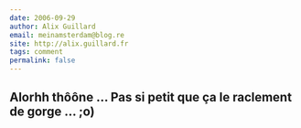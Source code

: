 ```yaml
---
date: 2006-09-29
author: Alix Guillard
email: meinamsterdam@blog.re
site: http://alix.guillard.fr
tags: comment
permalink: false
---
```


Alorhh thôône ... Pas si petit que ça le raclement de gorge ... ;o)
---